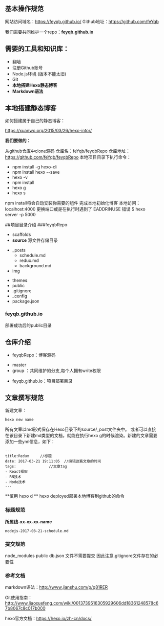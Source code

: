 ## 基本操作规范

网站访问域名：https://feyqb.github.io/
Github地址：https://github.com/feYqb

我们需要共同维护一个repo：**feyqb.github.io**

## 需要的工具和知识库：

- 翻墙
- 注册Github账号 
- Node.js环境 (版本不能太旧)
- Git
- **本地搭建Hexo静态博客**
- **Markdown语法**

## 本地搭建静态博客

如何搭建属于自己的静态博客：

https://xuanwo.org/2015/03/26/hexo-intor/

**我们要做的：**

从github仓库中clone源码
仓库名：feYqb/feyqbRepo
仓库地址：https://github.com/feYqb/feyqbRepo
本地项目目录下执行命令：

-  npm install -g hexo-cli
- npm install hexo --save
- hexo -v
- npm install
- hexo g
- hexo s

npm install将会自动安装你需要的组件
完成本地初始化博客
本地访问：localhost:4000
更换端口或是在执行时遇到了 EADDRINUSE 错误
$ hexo server -p 5000


##项目目录介绍
###feyqbRepo

- scaffolds
- **source** 源文件存储目录
 + _posts
     * schedule.md
     * redux.md
     * background.md
 + img
- themes
- public
- .gitignore
- _config
- package.json
### feyqb.github.io
部署成功后的public目录

## 仓库介绍
 - feyqbRepo：博客源码
  + master
  + group ：共同维护的分支,每个人拥有write权限
 - feyqb.github.io：项目部署目录
 
## 文章撰写规范

 新建文章：

```
hexo new name
```

所有文章以md形式保存在Hexo目录下的source/_post文件夹中。
或者可以直接在该目录下新建md类型的文档，就能在执行hexo g的时候渲染。新建的文章需要添加一些yml信息，如下：

```
---
title:Redux		//标题
date: 2017-03-21 19:11:05  //编辑这篇文章的时间
tags:				//文章tag
- React框架
- RN技术
- Node技术
---
```
**慎用 hexo d **
hexo deployed部署本地博客到github的命令

### 标题规范

**所属线-xx-xx-xx-name**

	nodejs-2017-03-21-schedule.md
	
### 提交规范
node_modules
public
db.json 文件不需要提交
因此注意.gitignore文件存在的必要性

### 参考文档
markdown语法：http://www.jianshu.com/p/q81RER

Git使用指南：
http://www.liaoxuefeng.com/wiki/0013739516305929606dd18361248578c67b8067c8c017b000

hexo官方文档：https://hexo.io/zh-cn/docs/


